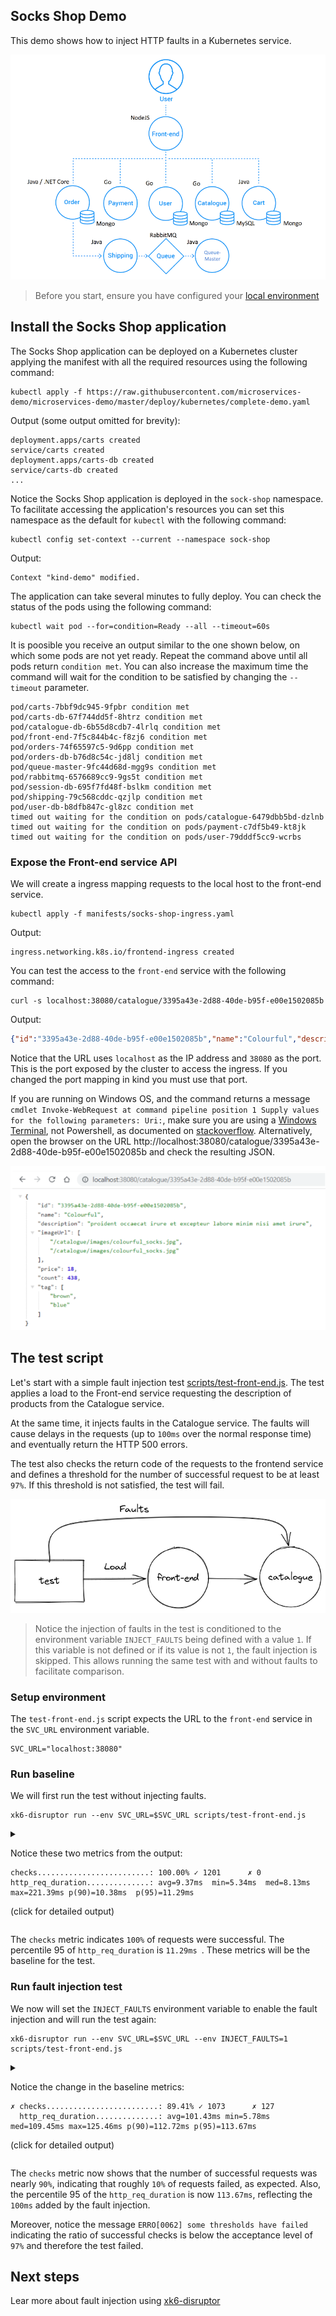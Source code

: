 ## Socks Shop Demo

This demo shows how to inject HTTP faults in a Kubernetes service. 


 ![Socks-shop architecture](./images/socks-shop.png)


 > Before you start, ensure you have configured your [local environment](/README.md#setup-test-environment)


## Install the Socks Shop application

The Socks Shop application can be deployed on a Kubernetes cluster applying the manifest with all the required resources using the following command:

```shell
kubectl apply -f https://raw.githubusercontent.com/microservices-demo/microservices-demo/master/deploy/kubernetes/complete-demo.yaml
```

Output (some output omitted for brevity):

```
deployment.apps/carts created
service/carts created
deployment.apps/carts-db created
service/carts-db created
...
```

Notice the Socks Shop application is deployed in the `sock-shop` namespace. To facilitate accessing the application's resources you can set this namespace as the default for `kubectl` with the following command:

```shell
kubectl config set-context --current --namespace sock-shop
```

Output:

```
Context "kind-demo" modified.
```

The application can take several minutes to fully deploy. You can check the status of the pods using the following command:

```shell
kubectl wait pod --for=condition=Ready --all --timeout=60s
```

It is poosible you receive an output similar to the one shown below, on which some pods are not yet ready. Repeat the command above until all pods return `condition met`. You can also increase the maximum time the command will wait for the condition to be satisfied by changing the `--timeout` parameter.

```
pod/carts-7bbf9dc945-9fpbr condition met
pod/carts-db-67f744dd5f-8htrz condition met
pod/catalogue-db-6b55d8cdb7-4lrlq condition met
pod/front-end-7f5c844b4c-f8zj6 condition met
pod/orders-74f65597c5-9d6pp condition met
pod/orders-db-b76d8c54c-jd8lj condition met
pod/queue-master-9fc44d68d-mgg9s condition met
pod/rabbitmq-6576689cc9-9gs5t condition met
pod/session-db-695f7fd48f-bslkm condition met
pod/shipping-79c568cddc-qzjlp condition met
pod/user-db-b8dfb847c-gl8zc condition met
timed out waiting for the condition on pods/catalogue-6479dbb5bd-dzlnb
timed out waiting for the condition on pods/payment-c7df5b49-kt8jk
timed out waiting for the condition on pods/user-79dddf5cc9-wcrbs
```

### Expose the Front-end service API

We will create a ingress mapping requests to the local host to the front-end service. 

```shell
kubectl apply -f manifests/socks-shop-ingress.yaml
```

Output:

```
ingress.networking.k8s.io/frontend-ingress created
```

You can test the access to the `front-end` service with the following command:

```shell
curl -s localhost:38080/catalogue/3395a43e-2d88-40de-b95f-e00e1502085b
```

Output:

```json
{"id":"3395a43e-2d88-40de-b95f-e00e1502085b","name":"Colourful","description":"proident occaecat irure et excepteur labore minim nisi amet irure","imageUrl":["/catalogue/images/colourful_socks.jpg","/catalogue/images/colourful_socks.jpg"],"price":18,"count":438,"tag":["brown","blue"]}
```

Notice that the URL uses `localhost` as the IP address and `38080` as the port. This is the port exposed by the cluster to access the ingress.
If you changed the port mapping in kind you must use that port.

If you are running on Windows OS, and the command returns a message `cmdlet Invoke-WebRequest at command pipeline position 1 Supply values for the following parameters: Uri:`, make sure you are using a [Windows Terminal](https://apps.microsoft.com/store/detail/windows-terminal/9N0DX20HK701), not Powershell, as documented on [stackoverflow](https://stackoverflow.com/questions/67102759/getting-msg-as-cmdlet-invoke-webrequest-at-command-pipeline-position-1-supply-v). Alternatively, open the browser on the URL http://localhost:38080/catalogue/3395a43e-2d88-40de-b95f-e00e1502085b and check the resulting JSON.

![test](images/browser-frontend-catalogue.png)

## The test script

Let's start with a simple fault injection test [scripts/test-front-end.js](scripts/test-front-end.js). The test applies a load to the Front-end service requesting the description of products from the Catalogue service.

At the same time, it injects faults in the Catalogue service. The faults will cause delays in the requests (up to `100ms` over the normal response time) and eventually return the HTTP 500 errors.

The test also checks the return code of the requests to the frontend service and defines a threshold for the number of successful request to be at least `97%`. If this threshold is not satisfied, the test will fail.

![test](images/test.png)

> Notice the injection of faults in the test is conditioned to the environment variable `INJECT_FAULTS` being defined with a value `1`. If this variable is not defined or if its value is not `1`, the fault injection is skipped. This allows running the same test with and without faults to facilitate comparison.


### Setup environment

The `test-front-end.js` script expects the URL to the `front-end` service in the `SVC_URL` environment variable.

```shell
SVC_URL="localhost:38080"
```

### Run baseline

We will first run the test without injecting faults.

```shell
xk6-disruptor run --env SVC_URL=$SVC_URL scripts/test-front-end.js
```


<details>

<summary>

Notice these two metrics from the output:

```
checks.........................: 100.00% ✓ 1201      ✗ 0
http_req_duration..............: avg=9.37ms  min=5.34ms  med=8.13ms   max=221.39ms p(90)=10.38ms  p(95)=11.29ms
```

(click for detailed output)

</summary>

```
          /\      |‾‾| /‾‾/   /‾‾/   
     /\  /  \     |  |/  /   /  /    
    /  \/    \    |     (   /   ‾‾\  
   /          \   |  |\  \ |  (‾)  | 
  / __________ \  |__| \__\ \_____/ .io

  execution: local
     script: scripts/test-front-end.js
     output: -

  scenarios: (100.00%) 2 scenarios, 101 max VUs, 10m30s max duration (incl. graceful stop):
           * inject: 1 iterations shared among 1 VUs (maxDuration: 10m0s, exec: injectFaults, gracefulStop: 30s)
           * load: 20.00 iterations/s for 1m0s (maxVUs: 5-100, exec: requestProduct, gracefulStop: 30s)


running (01m00.0s), 000/006 VUs, 1202 complete and 0 interrupted iterations
inject ✓ [======================================] 1 VUs        00m00.0s/10m0s  1/1 shared iters
load   ✓ [======================================] 000/005 VUs  1m0s            20.00 iters/s

     ✓ No errors

     checks.........................: 100.00% ✓ 1201      ✗ 0   
     data_received..................: 691 kB  12 kB/s
     data_sent......................: 165 kB  2.7 kB/s
     http_req_blocked...............: avg=17.06µs min=6.07µs  med=9.82µs   max=1.08ms   p(90)=13.52µs  p(95)=15.07µs 
     http_req_connecting............: avg=4.44µs  min=0s      med=0s       max=485.07µs p(90)=0s       p(95)=0s      
     http_req_duration..............: avg=9.37ms  min=5.34ms  med=8.13ms   max=221.39ms p(90)=10.38ms  p(95)=11.29ms 
       { expected_response:true }...: avg=9.37ms  min=5.34ms  med=8.13ms   max=221.39ms p(90)=10.38ms  p(95)=11.29ms 
     http_req_failed................: 0.00%   ✓ 0         ✗ 1201
     http_req_receiving.............: avg=468µs   min=73.98µs med=391.43µs max=46.01ms  p(90)=662.87µs p(95)=786.08µs
     http_req_sending...............: avg=53.04µs min=29.5µs  med=49.57µs  max=189.28µs p(90)=69.32µs  p(95)=75.64µs 
     http_req_tls_handshaking.......: avg=0s      min=0s      med=0s       max=0s       p(90)=0s       p(95)=0s      
     http_req_waiting...............: avg=8.85ms  min=5.19ms  med=7.66ms   max=220.09ms p(90)=9.71ms   p(95)=10.69ms 
     http_reqs......................: 1201    20.011126/s
     iteration_duration.............: avg=9.86ms  min=48.58µs med=8.62ms   max=222.21ms p(90)=10.89ms  p(95)=11.97ms 
     iterations.....................: 1202    20.027788/s
     vus............................: 5       min=5       max=5 
     vus_max........................: 6       min=6       max=6 
```

</details>

The `checks` metric indicates `100%` of requests were successful. The percentile 95 of `http_req_duration` is `11.29ms `.
These metrics will be the baseline for the test.

### Run fault injection test

We now will set the `INJECT_FAULTS` environment variable to enable the fault injection and will run the test again:

```shell
xk6-disruptor run --env SVC_URL=$SVC_URL --env INJECT_FAULTS=1 scripts/test-front-end.js
```

<details>

<summary>

Notice the change in the baseline metrics:

```
✗ checks.........................: 89.41% ✓ 1073      ✗ 127
  http_req_duration..............: avg=101.43ms min=5.78ms  med=109.45ms max=125.46ms p(90)=112.72ms p(95)=113.67ms
```

(click for detailed output)

</summary>

```
          /\      |‾‾| /‾‾/   /‾‾/   
     /\  /  \     |  |/  /   /  /    
    /  \/    \    |     (   /   ‾‾\  
   /          \   |  |\  \ |  (‾)  | 
  / __________ \  |__| \__\ \_____/ .io

  execution: local
     script: scripts/test-front-end.js
     output: -

  scenarios: (100.00%) 2 scenarios, 101 max VUs, 10m30s max duration (incl. graceful stop):
           * inject: 1 iterations shared among 1 VUs (maxDuration: 10m0s, exec: injectFaults, gracefulStop: 30s)
           * load: 20.00 iterations/s for 1m0s (maxVUs: 5-100, exec: requestProduct, gracefulStop: 30s)


running (01m05.3s), 000/006 VUs, 1201 complete and 0 interrupted iterations
inject ✓ [======================================] 1 VUs        01m05.3s/10m0s  1/1 shared itersaverage
load   ✓ [======================================] 000/005 VUs  1m0s            20.00 iters/s

     ✗ No errors
      ↳  89% — ✓ 1073 / ✗ 127

   ✗ checks.........................: 89.41% ✓ 1073      ✗ 127
     data_received..................: 664 kB 10 kB/s
     data_sent......................: 164 kB 2.5 kB/s
     http_req_blocked...............: avg=18.04µs  min=5.95µs  med=10.28µs  max=892.64µs p(90)=13.84µs  p(95)=17.08µs 
     http_req_connecting............: avg=4.77µs   min=0s      med=0s       max=699.49µs p(90)=0s       p(95)=0s      
     http_req_duration..............: avg=101.43ms min=5.78ms  med=109.45ms max=125.46ms p(90)=112.72ms p(95)=113.67ms
       { expected_response:true }...: avg=101.43ms min=5.78ms  med=109.45ms max=125.46ms p(90)=112.72ms p(95)=113.67ms
     http_req_failed................: 0.00%  ✓ 0         ✗ 1200
     http_req_receiving.............: avg=482.26µs min=80.69µs med=392.02µs max=13.55ms  p(90)=741.59µs p(95)=878.89µs
     http_req_sending...............: avg=55.72µs  min=28.08µs med=50.63µs  max=972.47µs p(90)=70.38µs  p(95)=82.15µs 
     http_req_tls_handshaking.......: avg=0s       min=0s      med=0s       max=0s       p(90)=0s       p(95)=0s      
     http_req_waiting...............: avg=100.9ms  min=5.52ms  med=109.02ms max=125.12ms p(90)=112.12ms p(95)=112.82ms
     http_reqs......................: 1200   18.376378/s
     iteration_duration.............: avg=156.23ms min=6.25ms  med=109.94ms max=1m5s     p(90)=113.3ms  p(95)=114.35ms
     iterations.....................: 1201   18.391692/s
     vus............................: 1      min=1       max=6 
     vus_max........................: 6      min=6       max=6 

ERRO[0062] some thresholds have failed
```
</details>

The `checks` metric now shows that the number of successful requests was nearly `90%`, indicating that roughly `10%` of requests failed, as expected.
Also, the percentile 95 of the `http_req_duration` is now `113.67ms`, reflecting the `100ms` added by the fault injection.

Moreover, notice the message `ERRO[0062] some thresholds have failed` indicating the ratio of successful checks is below the acceptance level of `97%` and therefore the test failed.

## Next steps

Lear more about fault injection using [xk6-disruptor](https://k6.io/docs/javascript-api/xk6-disruptor/)
